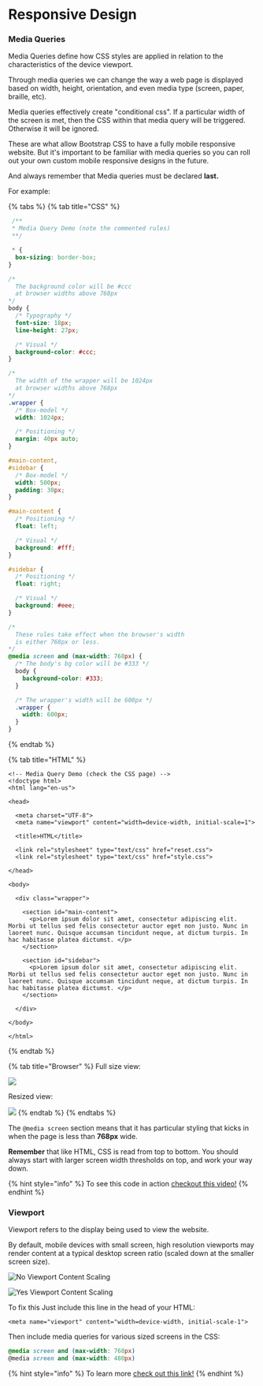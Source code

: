 # Responsive Design

### Media Queries

Media Queries define how CSS styles are applied in relation to the characteristics of the device viewport.

Through media queries we can change the way a web page is displayed based on width, height, orientation, and even media type \(screen, paper, braille, etc\). 

Media queries effectively create "conditional css". If a particular width of the screen is met, then the CSS within that media query will be triggered. Otherwise it will be ignored.

These are what allow Bootstrap CSS to have a fully mobile responsive website. But it's important to be familiar with media queries so you can roll out your own custom mobile responsive designs in the future.

And always remember that Media queries must be declared **last.**

For example:

{% tabs %}
{% tab title="CSS" %}
```css
 /**
 * Media Query Demo (note the commented rules)
 **/

 * {
  box-sizing: border-box;
}

/*
  The background color will be #ccc
  at browser widths above 768px
*/
body {
  /* Typography */
  font-size: 18px;
  line-height: 27px;

  /* Visual */
  background-color: #ccc;
}

/*
  The width of the wrapper will be 1024px
  at browser widths above 768px
*/
.wrapper {
  /* Box-model */
  width: 1024px;

  /* Positioning */
  margin: 40px auto;
}

#main-content,
#sidebar {
  /* Box-model */
  width: 500px;
  padding: 30px;
}

#main-content {
  /* Positioning */
  float: left;

  /* Visual */
  background: #fff;
}

#sidebar {
  /* Positioning */
  float: right;

  /* Visual */
  background: #eee;
}

/*
  These rules take effect when the browser's width
  is either 768px or less.
*/
@media screen and (max-width: 768px) {
  /* The body's bg color will be #333 */
  body {
    background-color: #333;
  }

  /* The wrapper's width will be 600px */
  .wrapper {
    width: 600px;
  }
}
```
{% endtab %}

{% tab title="HTML" %}
```markup
<!-- Media Query Demo (check the CSS page) -->
<!doctype html>
<html lang="en-us">

<head>

  <meta charset="UTF-8">
  <meta name="viewport" content="width=device-width, initial-scale=1">

  <title>HTML</title>

  <link rel="stylesheet" type="text/css" href="reset.css">
  <link rel="stylesheet" type="text/css" href="style.css">

</head>

<body>

  <div class="wrapper">

    <section id="main-content">
      <p>Lorem ipsum dolor sit amet, consectetur adipiscing elit. Morbi ut tellus sed felis consectetur auctor eget non justo. Nunc in laoreet nunc. Quisque accumsan tincidunt neque, at dictum turpis. In hac habitasse platea dictumst. </p>
    </section>

    <section id="sidebar">
      <p>Lorem ipsum dolor sit amet, consectetur adipiscing elit. Morbi ut tellus sed felis consectetur auctor eget non justo. Nunc in laoreet nunc. Quisque accumsan tincidunt neque, at dictum turpis. In hac habitasse platea dictumst. </p>
    </section>

  </div>

</body>

</html>
```
{% endtab %}

{% tab title="Browser" %}
Full size view:

![](../../../.gitbook/assets/image%20%2877%29.png)

Resized view:

![](../../../.gitbook/assets/image%20%2810%29.png)
{% endtab %}
{% endtabs %}

The `@media screen` section means that it has particular styling that kicks in when the page is less than **768px** wide.

**Remember** that like HTML, CSS is read from top to bottom. You should always start with larger screen width thresholds on top, and work your way down.

{% hint style="info" %}
To see this code in action [checkout this video!](https://www.youtube.com/watch?v=x_wlcp-W27c)
{% endhint %}

### Viewport

Viewport refers to the display being used to view the website.

By default, mobile devices with small screen, high resolution viewports may render content at a typical desktop screen ratio \(scaled down at the smaller screen size\).

![No Viewport Content Scaling](https://lh5.googleusercontent.com/CqAyzXLKQF9af2PAJyMp33YMs-kFMguPkPt9bkUopBqHGiYqM51ZKy1gEbI-soh6pf0VNP-9q4F7TcWxHePqu0NDPgrHMD0MHglBpUVlU2UjvAJadRoy8wgfhztt7fF7gQTsxB9Wd0s)



![Yes Viewport Content Scaling](https://lh3.googleusercontent.com/_blDAuZFvshXiTWzTramvOy9t3fU5SNwCMNByfBalhcnbjOh4K8Axcf7xkB9W8O-YMKfSl3cFhZ8JQ52dQDR20VVYQEJI0HphZThuuu_EU514WPM5CGOcjFNN1ffn30veZcm0jTaqX0)

To fix this Just include this line in the head of your HTML:

```markup
<meta name="viewport" content="width=device-width, initial-scale-1">
```

Then include media queries for various sized screens in the CSS:

```css
@media screen and (max-width: 768px)
@media screen and (max-width: 480px)
```

{% hint style="info" %}
To learn more [check out this link!](http://www.w3schools.com/css/css_rwd_viewport.asp.)
{% endhint %}

